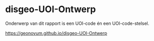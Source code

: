 # disgeo-UOI-Ontwerp


Onderwerp van dit rapport is een UOI-code én een UOI-code-stelsel. 

https://geonovum.github.io/disgeo-UOI-Ontwerp
